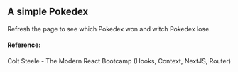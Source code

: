## A simple Pokedex

Refresh the page to see which Pokedex won and witch Pokedex lose.

#### Reference:

Colt Steele - The Modern React Bootcamp (Hooks, Context, NextJS, Router)
